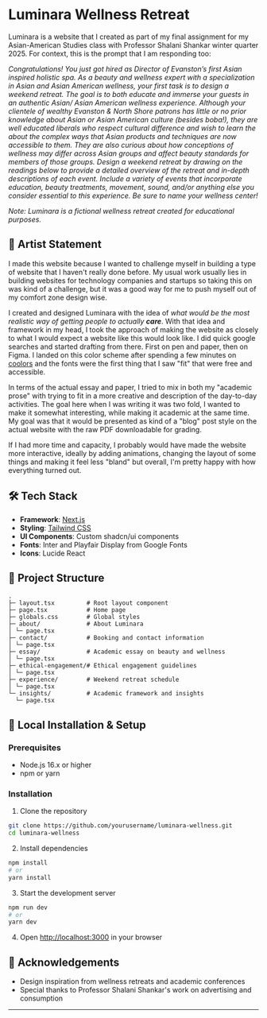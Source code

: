 # Luminara Wellness Retreat

Luminara is a website that I created as part of my final assignment for my Asian-American Studies class with Professor Shalani Shankar winter quarter 2025. For context, this is the prompt that I am responding too:

_Congratulations! You just got hired as Director of Evanston’s first Asian inspired holistic
spa. As a beauty and wellness expert with a specialization in Asian and Asian American wellness,
your first task is to design a weekend retreat. The goal is to both educate and immerse your guests in
an authentic Asian/ Asian American wellness experience. Although your clientele of wealthy
Evanston & North Shore patrons has little or no prior knowledge about Asian or Asian American
culture (besides boba!), they are well educated liberals who respect cultural difference and wish to
learn the about the complex ways that Asian products and techniques are now accessible to them.
They are also curious about how conceptions of wellness may differ across Asian groups and affect
beauty standards for members of those groups. Design a weekend retreat by drawing on the
readings below to provide a detailed overview of the retreat and in-depth descriptions of each event.
Include a variety of events that incorporate education, beauty treatments, movement, sound, and/or
anything else you consider essential to this experience. Be sure to name your wellness center!_

_Note: Luminara is a fictional wellness retreat created for educational purposes._

## 🌟 Artist Statement

I made this website because I wanted to challenge myself in building a type of website that I haven't really done before. My usual work usually lies in building websites for technology companies and startups so taking this on was kind of a challenge, but it was a good way for me to push myself out of my comfort zone design wise.

I created and designed Luminara with the idea of _what would be the most realistic way of getting people to actually **care**_. With that idea and framework in my head, I took the approach of making the website as closely to what I would expect a website like this would look like. I did quick google searches and started drafting from there. First on pen and paper, then on Figma. I landed on this color scheme after spending a few minutes on [coolors](https://coolors.co/) and the fonts were the first thing that I saw "fit" that were free and accessible.

In terms of the actual essay and paper, I tried to mix in both my "academic prose" with trying to fit in a more creative and description of the day-to-day activities. The goal here when I was writing it was two fold, I wanted to make it somewhat interesting, while making it academic at the same time. My goal was that it would be presented as kind of a "blog" post style on the actual website with the raw PDF downloadable for grading.

If I had more time and capacity, I probably would have made the website more interactive, ideally by adding animations, changing the layout of some things and making it feel less "bland" but overall, I'm pretty happy with how everything turned out.

## 🛠️ Tech Stack

- **Framework**: [Next.js](https://nextjs.org/)
- **Styling**: [Tailwind CSS](https://tailwindcss.com/)
- **UI Components**: Custom shadcn/ui components
- **Fonts**: Inter and Playfair Display from Google Fonts
- **Icons**: Lucide React

## 📁 Project Structure

```
.
├─ layout.tsx         # Root layout component
├─ page.tsx           # Home page
├─ globals.css        # Global styles
├─ about/             # About Luminara
│ └─ page.tsx
├─ contact/           # Booking and contact information
│ └─ page.tsx
├─ essay/             # Academic essay on beauty and wellness
│ └─ page.tsx
├─ ethical-engagement/# Ethical engagement guidelines
│ └─ page.tsx
├─ experience/        # Weekend retreat schedule
│ └─ page.tsx
└─ insights/          # Academic framework and insights
  └─ page.tsx
```

## 🚀 Local Installation & Setup

### Prerequisites

- Node.js 16.x or higher
- npm or yarn

### Installation

1. Clone the repository

```bash
git clone https://github.com/yourusername/luminara-wellness.git
cd luminara-wellness
```

2. Install dependencies

```bash
npm install
# or
yarn install
```

3. Start the development server

```bash
npm run dev
# or
yarn dev
```

4. Open [http://localhost:3000](http://localhost:3000) in your browser

## 🙏 Acknowledgements

- Design inspiration from wellness retreats and academic conferences
- Special thanks to Professor Shalani Shankar's work on advertising and consumption

---
